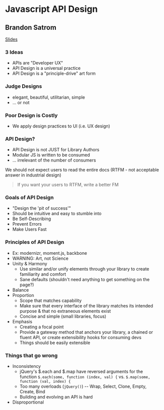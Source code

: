 # Javascript API Design
## Brandon Satrom
[Slides](https://speakerdeck.com/brandonsatrom/secrets-of-awesome-javascript-api-design)

### 3 Ideas

* APIs are "Developer UX"
* API Design is a universal practice
* API Design is a "principle-drive" art form

### Judge Designs

* elegant, beautiful, utilitarian, simple
* ... or not

### Poor Design is Costly

* We apply design practices to UI (i.e. UX design)

### API Design?

* API Design is not JUST for Library Authors
* Modular JS is written to be consumed
* ... irrelevant of the number of consumers

We should not expect users to read the entire docs (RTFM - not acceptable answer in 
industrial design)

> If you want your users to RTFM, write a better FM

### Goals of API Design

* "Design the 'pit of success'"
* Should be intuitive and easy to stumble into
* Be Self-Describing
* Prevent Errors
* Make Users Fast

### Principles of API Design

* Ex: modernizr, moment.js, backbone
* WARNING: Art, not Science
* Unity & Harmony
   * Use similar and/or unify elements through your library to create familiarity 
     and comfort
   * Sane defaults (shouldn't need anything to get something on the page?)
* Balance
* Proportion
   * Scope that matches capability
   * Make sure that every interface of the library matches its intended purpose & 
     that no extraneous elements exist
   * Concise and simple (small libraries, focus)
* Emphasis
   * Creating a focal point
   * Provide a gateway method that anchors your library, a chained or fluent API, or 
     create extensibility hooks for consuming devs
   * Things should be easily extensible

### Things that go wrong

* Inconsistency
   * jQuery's $.each and $.map have reversed arguments for the function
` $.each(some, function (index, val) { ` vs. ` $.map(some, function (val, index) { `
   * Too many overloads (`jQuery()`) -- Wrap, Select, Clone, Empty, Create, Bind
   * Building and evolving an API is hard
* Disproportional
